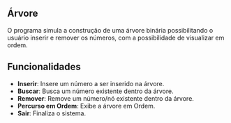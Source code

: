 ## Árvore
O programa simula a construção de uma árvore binária possibilitando o usuário inserir e remover os números, com a possibilidade de visualizar em ordem.


## Funcionalidades

- **Inserir**: Insere um número a ser inserido na árvore.
- **Buscar**: Busca um número existente dentro da árvore.
- **Remover**: Remove um número/nó existente dentro da árvore.
- **Percurso em Ordem**: Exibe a árvore em Ordem.
- **Sair**: Finaliza o sistema.
